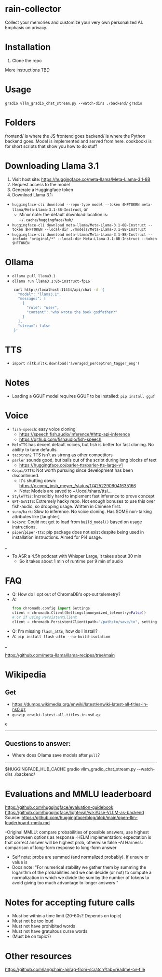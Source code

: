 # rain-collector

Collect your memories and customize your very own personalized AI. Emphasis on privacy.

# Installation

1. Clone the repo

More instructions TBD

# Usage

`gradio vllm_gradio_chat_stream.py --watch-dirs ./backend/`
`gradio `

# Folders

frontend/ is where the JS frontend goes
backend/ is where the Python backend goes. Model is implemented and served from here.
cookbook/ is for short scripts that show you how to do stuff

# Downloading Llama 3.1
1. Visit host site: https://huggingface.co/meta-llama/Meta-Llama-3.1-8B
2. Request access to the model
3. Generate a Huggingface token
4. Download Llama 3.1:
  - `huggingface-cli download --repo-type model --token $HFTOKEN meta-llama/Meta-Llama-3.1-8B-Instruct`, or
    - Minor note: the default download location is: `~/.cache/huggingface/hub/`
  - `huggingface-cli download meta-llama/Meta-Llama-3.1-8B-Instruct --token $HFTOKEN --local-dir ./models/Meta-Llama-3.1-8B-Instruct`
- `huggingface-cli download meta-llama/Meta-Llama-3.1-8B-Instruct --include "original/*" --local-dir Meta-Llama-3.1-8B-Instruct --token $HFTOKEN`

# Ollama
- `ollama pull llama3.1`
- `ollama run llama3.1:8b-instruct-fp16`
```sh
    curl http://localhost:11434/api/chat -d '{
      "model": "llama3.1",
      "messages": [
        {
          "role": "user",
          "content": "who wrote the book godfather?"
        }
      ],
      "stream": false
    }'

```


# TTS
- `import nltk;nltk.download('averaged_perceptron_tagger_eng')`


# Notes

- Loading a GGUF model requires GGUF to be installed: `pip install gguf`


# Voice
- `fish-speech`: easy voice cloning
  - https://speech.fish.audio/inference/#http-api-inference
  - https://github.com/fishaudio/fish-speech
- `MeloTTS` has decent default voices, but fish is better for fast cloning. No ability to tune defaults.
- `tacotron2` TTS isn't as strong as other competitors
- `parler` sounds good, but bails out of the script during long blocks of text
  - https://huggingface.co/parler-tts/parler-tts-large-v1
- `Coqui/XTTS`: Not worth pursuing since development has been discontinued. 
  - It's shutting down: https://x.com/_josh_meyer_/status/1742522906041635166
  - Note: Models are saved to ~/.local/share/tts/...
- `StyleTTS2`: Incredibly hard to implement fast inference to prove concept
- `GPT-SoVITS`: Extremely hacky repo. Not enough bonuses to use this over fish-audio, so dropping usage. Written in Chinese first.
- `suno/bark`: Slow to inference. No voice cloning. Has SOME non-talking attributes like [laughter]
- `kokoro`: Could not get to load from `build_model()` based on usage instructions.
- `piper`/`piper-tts`: pip package does not exist despite being used in installation instructions. Aimed for Pi4 usage.

_

- To ASR a 4.5h podcast with Whisper Large, it takes about 30 min
  - So it takes about 1 min of runtime per 9 min of audio


# FAQ

- Q: How do I opt out of ChromaDB's opt-out telemetry?
- A: 
    ```python
    from chromadb.config import Settings
    client = chromadb.Client(Settings(anonymized_telemetry=False))
    # or if using PersistentClient
    client = chromadb.PersistentClient(path="/path/to/save/to", settings=Settings(anonymized_telemetry=False))

- Q: I'm missing `flash_attn`, how do I install?
- A: `pip install flash-attn --no-build-isolation`

_


https://github.com/meta-llama/llama-recipes/tree/main


# Wikipedia

## Get 
- https://dumps.wikimedia.org/enwiki/latest/enwiki-latest-all-titles-in-ns0.gz
- `gunzip enwiki-latest-all-titles-in-ns0.gz`

e

 ---

## Questions to answer:
- Where does Ollama save models after `pull`?

---

$HUGGINGFACE_HUB_CACHE
gradio vllm_gradio_chat_stream.py --watch-dirs ./backend/


# Evaluations and MMLU leaderboard
https://github.com/huggingface/evaluation-guidebook
https://github.com/huggingface/lighteval/wiki/Use-VLLM-as-backend
Source: https://github.com/huggingface/blog/blob/main/open-llm-leaderboard-mmlu.md

-Original MMLU: compare probabilities of possible answers, use highest prob between options as response
-HELM implementation: expectation is that correct answer will be highest prob, otherwise false
-AI Harness: comparison of long-form response to long-form answer
  - Self note: probs are summed (and normalized probably). If unsure or value is 
  - Docs note: "For numerical stability we gather them by summing the logarithm of the probabilities and we can decide (or not) to compute a normalization in which we divide the sum by the number of tokens to avoid giving too much advantage to longer answers "


# Notes for accepting future calls
- Must be within a time limit (20-60s? Depends on topic)
- Must not be too loud
- Must not have prohibited words
- Must not have gratuitous curse words
- (Must be on topic?)


# Other resources
https://github.com/langchain-ai/rag-from-scratch?tab=readme-ov-file


